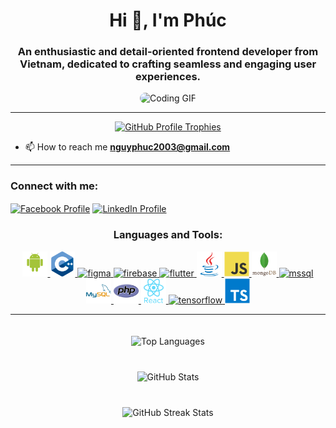 <h1 align="center">Hi 👋, I'm Phúc</h1>
<h3 align="center">An enthusiastic and detail-oriented frontend developer from Vietnam, dedicated to crafting seamless and engaging user experiences.</h3>


<div align="center">
    <img src="https://media3.giphy.com/media/v1.Y2lkPTc5MGI3NjExem5oc2VvcWFkbzA4OTBqeGgxZ2d2eTN6M2JucjNpc2QxbXZ6YTlydyZlcD12MV9pbnRlcm5hbF9naWZfYnlfaWQmY3Q9Zw/13GIgrGdslD9oQ/giphy.webp" alt="Coding GIF" width="600" height="auto" style="border-radius: 15px;"/>
</div>

---

<p align="center"> 
  <a href="https://github.com/ryo-ma/github-profile-trophy">
    <img src="https://github-profile-trophy.vercel.app/?username=phuc1mperfection&theme=onedark&margin-w=15&margin-h=15&no-frame=true&column=7" alt="GitHub Profile Trophies" />
  </a>
</p>

- 📫 How to reach me **nguyphuc2003@gmail.com**

---

<h3 align="left">Connect with me:</h3>
<p align="left">
    <a href="https://www.facebook.com/profile.php?id=100006558781735" target="blank"><img align="center" src="https://cdn.jsdelivr.net/gh/devicons/devicon/icons/facebook/facebook-original.svg" alt="Facebook Profile" height="30" width="40" /></a>
    <a href="https://www.linkedin.com/in/ph%C3%BAc-nguy%E1%BB%85n-284530217/" target="blank"><img align="center" src="https://cdn.jsdelivr.net/gh/devicons/devicon/icons/linkedin/linkedin-original.svg" alt="LinkedIn Profile" height="30" width="40" /></a>
</p>

<h3 align="center">Languages and Tools:</h3>
<p align="center"> 
  <a href="https://developer.android.com" target="_blank" rel="noreferrer"> 
    <img src="https://raw.githubusercontent.com/devicons/devicon/master/icons/android/android-original-wordmark.svg" alt="android" width="40" height="40"/> 
  </a> 
  <a href="https://www.w3schools.com/cpp/" target="_blank" rel="noreferrer"> 
    <img src="https://raw.githubusercontent.com/devicons/devicon/master/icons/cplusplus/cplusplus-original.svg" alt="cplusplus" width="40" height="40"/> 
  </a>
  <a href="https://www.figma.com/" target="_blank" rel="noreferrer"> 
    <img src="https://www.vectorlogo.zone/logos/figma/figma-icon.svg" alt="figma" width="40" height="40"/> 
  </a>
  <a href="https://firebase.google.com/" target="_blank" rel="noreferrer"> 
    <img src="https://www.vectorlogo.zone/logos/firebase/firebase-icon.svg" alt="firebase" width="40" height="40"/> 
  </a> 
  <a href="https://flutter.dev" target="_blank" rel="noreferrer"> 
    <img src="https://www.vectorlogo.zone/logos/flutterio/flutterio-icon.svg" alt="flutter" width="40" height="40"/> 
  </a> 
  <a href="https://www.java.com" target="_blank" rel="noreferrer"> 
    <img src="https://raw.githubusercontent.com/devicons/devicon/master/icons/java/java-original.svg" alt="java" width="40" height="40"/> 
  </a> 
  <a href="https://developer.mozilla.org/en-US/docs/Web/JavaScript" target="_blank" rel="noreferrer"> 
    <img src="https://raw.githubusercontent.com/devicons/devicon/master/icons/javascript/javascript-original.svg" alt="javascript" width="40" height="40"/> 
  </a> 
  <a href="https://www.mongodb.com/" target="_blank" rel="noreferrer"> 
    <img src="https://raw.githubusercontent.com/devicons/devicon/master/icons/mongodb/mongodb-original-wordmark.svg" alt="mongodb" width="40" height="40"/> 
  </a> 
  <a href="https://www.microsoft.com/en-us/sql-server" target="_blank" rel="noreferrer"> 
    <img src="https://www.svgrepo.com/show/303229/microsoft-sql-server-logo.svg" alt="mssql" width="40" height="40"/> 
  </a> 
  <a href="https://www.mysql.com/" target="_blank" rel="noreferrer"> 
    <img src="https://raw.githubusercontent.com/devicons/devicon/master/icons/mysql/mysql-original-wordmark.svg" alt="mysql" width="40" height="40"/> 
  </a> 
  <a href="https://www.php.net" target="_blank" rel="noreferrer"> 
    <img src="https://raw.githubusercontent.com/devicons/devicon/master/icons/php/php-original.svg" alt="php" width="40" height="40"/> 
  </a> 
  <a href="https://reactjs.org/" target="_blank" rel="noreferrer"> 
    <img src="https://raw.githubusercontent.com/devicons/devicon/master/icons/react/react-original-wordmark.svg" alt="react" width="40" height="40"/> 
  </a> 
  <a href="https://www.tensorflow.org" target="_blank" rel="noreferrer"> 
    <img src="https://www.vectorlogo.zone/logos/tensorflow/tensorflow-icon.svg" alt="tensorflow" width="40" height="40"/> 
  </a> 
  <a href="https://www.typescriptlang.org/" target="_blank" rel="noreferrer"> 
    <img src="https://raw.githubusercontent.com/devicons/devicon/master/icons/typescript/typescript-original.svg" alt="typescript" width="40" height="40"/> 
  </a> 
</p>

---

<div align="center">
  <img align="center" src="https://github-readme-stats.vercel.app/api/top-langs?username=phuc1mperfection&show_icons=true&locale=en&layout=compact" alt="Top Languages" style="margin: 20px;" />
</div>

<div align="center">
  <img align="center" src="https://github-readme-stats.vercel.app/api?username=phuc1mperfection&show_icons=true&locale=en" alt="GitHub Stats" style="margin: 20px;" />
</div>

<div align="center">
  <img align="center" src="https://github-readme-streak-stats.herokuapp.com/?user=phuc1mperfection" alt="GitHub Streak Stats" style="margin: 20px;" />
</div>
